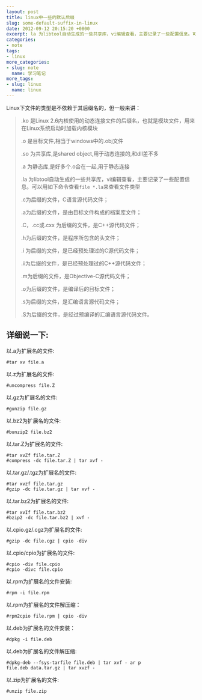 ```yaml
---
layout: post
title: linux中一些的默认后缀
slug: some-default-suffix-in-linux
date: 2012-09-12 20:15:20 +0800
excerpt: la 为libtool自动生成的一些共享库，vi编辑查看，主要记录了一些配置信息。可以用如下命令查看file *.la来查看文件类型
categories:
- note
tags:
- linux
more_categories:
- slug: note
  name: 学习笔记
more_tags:
- slug: linux
  name: linux
---
```


Linux下文件的类型是不依赖于其后缀名的，但一般来讲：

> .ko 是Linux 2.6内核使用的动态连接文件的后缀名，也就是模块文件，用来在Linux系统启动时加载内核模块
>
> .o 是目标文件,相当于windows中的.obj文件
>
> .so 为共享库,是shared object,用于动态连接的,和dll差不多
>
> .a 为静态库,是好多个.o合在一起,用于静态连接
>
> .la 为libtool自动生成的一些共享库，vi编辑查看，主要记录了一些配置信息。可以用如下命令查看`file *.la`来查看文件类型
>
> .c为后缀的文件，C语言源代码文件；
>
> .a为后缀的文件，是由目标文件构成的档案库文件；
>
> .C，.cc或.cxx 为后缀的文件，是C++源代码文件；
>
> .h为后缀的文件，是程序所包含的头文件；
>
> .i 为后缀的文件，是已经预处理过的C源代码文件；
>
> .ii为后缀的文件，是已经预处理过的C++源代码文件；
>
> .m为后缀的文件，是Objective-C源代码文件；
>
> .o为后缀的文件，是编译后的目标文件；
>
> .s为后缀的文件，是汇编语言源代码文件；
>
> .S为后缀的文件，是经过预编译的汇编语言源代码文件。

## 详细说一下:

以.a为扩展名的文件:

	#tar xv file.a

以.z为扩展名的文件:

	#uncompress file.Z

以.gz为扩展名的文件:

	#gunzip file.gz

以.bz2为扩展名的文件:

	#bunzip2 file.bz2

以.tar.Z为扩展名的文件:

	#tar xvZf file.tar.Z
	#compress -dc file.tar.Z | tar xvf -

以.tar.gz/.tgz为扩展名的文件:

	#tar xvzf file.tar.gz
	#gzip -dc file.tar.gz | tar xvf -

以.tar.bz2为扩展名的文件:

	#tar xvIf file.tar.bz2
	#bzip2 -dc file.tar.bz2 | xvf -

以.cpio.gz/.cgz为扩展名的文件:

	#gzip -dc file.cgz | cpio -div

以.cpio/cpio为扩展名的文件:

	#cpio -div file.cpio
	#cpio -divc file.cpio

以.rpm为扩展名的文件安装:

	#rpm -i file.rpm

以.rpm为扩展名的文件解压缩：

	#rpm2cpio file.rpm | cpio -div

以.deb为扩展名的文件安装：

	#dpkg -i file.deb

以.deb为扩展名的文件解压缩:

	#dpkg-deb --fsys-tarfile file.deb | tar xvf - ar p
	file.deb data.tar.gz | tar xvzf -

以.zip为扩展名的文件:

	#unzip file.zip
